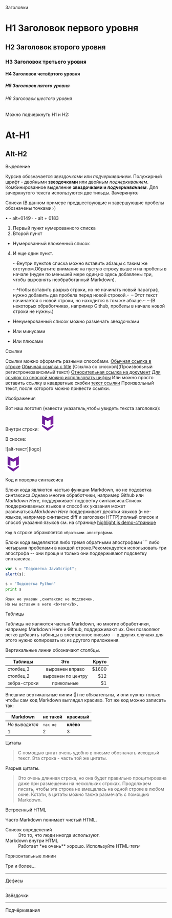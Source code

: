 Заголовки

# H1 Заголовок первого уровня
## H2  Заголовок второго уровня 
### H3  Заголовок третьего уровня
#### H4  Заголовок четвёртого уровня
##### H5  Заголовок пятого уровня
###### H6  Заголовок шестого уровня

Можно подчеркнуть H1 и H2:

At-H1
======

Alt-H2
------

Выделение

Курсив обозначается *звездочками* или _подчеркиванием_.
Полужирный шрифт - двойными **звездочками** или двойным _подчеркиванием_.
Комбинированное выделение **звездочками и _подчеркиванием_**.
Для зачеркнутого текста используются две тильды. ~~Зачеркнуто.~~

Списки
(В данном примере предшествующие и завершующие пробелы обозначены точками:⋅) 

• - alt+0149 
· - alt + 0183 

1. Первый пункт нумерованного списка
2. Второй пункт
  * Нумерованный вложенный список
4. И еще один пункт.

   ···Внутри пунктов списка можно вставить абзацы с таким же отступом.Обратите внимание на пустую строку выше и на пробелы в начале (нуден по меньшей мере один,но здесь добавлены три, чтобы выровнять необработанный Markdown).

   ···Чтобы вставить разрыв строки, но не начинать новый параграф, нужно добавить два пробела перед новой строкой.··
   ···Этот текст начинается с новой строки, но находится в том же абзаце.··
   ···(В некоторых обработчиках, например Github, пробелы в начале новой строки не нужны.)

* Ненумерованный список можно размечать звездочками
- Или минусами
+ Или плюсами

Ссылки 

Ссылки можно оформить разными способами.
[Обычная ссылка в строке](https://www.google.com)
[Обычная ссылка с title](https://www.google.com "Сайт Google")
[Ссылка со сноской](Произвольный регистронезависимый текст)
[Относительная ссылка на документ](../blob/master/LICENSE)
[Для ссылок со сноской можно использовать цифры][1]
Или можно просто вставить ссылку в квадрвтные скобки [текст ссылки]
Произвольный текст, после которого можно привести ссылки.

[произвольный регистрнеозависимый текст]: https://www.mozilla.org
[1]: http://slashdot.org
[текст ссылки]: http://www.reddit.com

Изображения

Вот наш логотип (навести указатель,чтобы увидеть текста заголовка):

Внутри строки:
![alt-текст](https://github.com/adam-p/markdown-here/raw/master/src/common/images/icon48.png "Текст заголовка логотипа 1")

В сноске:

![alt-текст][logo]

![logo](https://github.com/adam-p/markdown-here/raw/master/src/common/images/icon48.png "Текст заголовка логотипа 2")

Код и поверка синтаксиса

Блоки кода являются частью функции Markdown, но не подсветка синтаксиса.Однако многие обработчики, например Github или *Markdown Here*, поддерживает подсветку синтаксиса.Список поддерживаемых языков и способ их указания может различаться.*Markdown Here* поддерживает десятки языков (и не-языков, например синтаксис diff и заголовки HTTP);полный список и способ указания языков см. на странице [highlight.js demo-странице](https://highlightjs.org/not-a-cdn)

`Код` в строке обрамляется `обратными апострофами`.

Блоки кода выделяются либо тремя обратными апострофами ``` либо четырьмя пробелами в каждой строке.Рекомендуется использовать три апострофа -- они проще и только они поддерживают подсветку синтаксиса.

```javascript
var s = "Подсветка JavaScript";
alert(s);
```

```python
s = "Подсветка Python"
print s
```

```
Язык не указан ,синтаксис не подсвечен.
Но мы вставим в него <b>тег</b>.
```
Таблицы

Таблицы не яаляются частью Markdown, но многие обработчики, например Markdown Here и Github, поддерживают их. Они позволяют легко добавить таблицы в электронное письмо -- в других случаях для этого нужно копировать их из другого приложения.

Вертикальные линии обозначают столбцы.

| Таблицы       | Это                | Круто |
| ------------- |:------------------:| -----:|
| столбец 3     | выровнен вправо    | $1600 |
| столбец 2     | выровнен по центру |   $12 |
| зебра-строки  | прикольные         |    $1 |

Внешние вертикальные линии (|) не обязательны, и они нужны только чтобы сам код Markdown выглядел красиво. Тот же код можно записать так:

Markdown| не такой | красивый 
--- | --- | ---
*Но выводится* | `так же` | **клёво**
1 | 2 | 3

Цитаты

> C помощью цитат очень удобно в письме обозначать исходный текст.
> Эта строка - часть той же цитаты.

Разрыв цитаты.
> Это очень длинная строка, но она будет правильно процитирована даже при размещении на нескольких строках. Продолжаем писать, чтобы эта строка не вмещалась на одной строке в любом окне. Кстати, в цитаты можно такжэ размечать с помощью Markdown.

Встроенный HTML 

Часто Markdown понимает чистый HTML.

<dl>
  <dt>Список определений</dt>
  <dd>Это то, что люди иногда используют.</dd>

  <dt>Markdown внутри HTML</dt>
  <dd>Работает *не очень** хорошо. Используйте HTML-<em>теги</em></dd>
<dl> 

Горизонтальные линии

Три и более...

---

Дефисы

***

Звёздочки 

___

Подчёркивания
